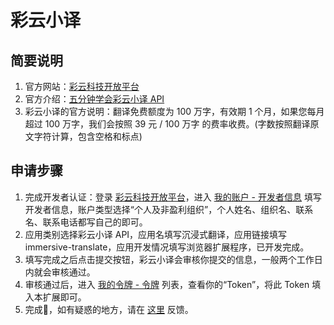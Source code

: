 # 彩云小译

## 简要说明

1. 官方网站：[彩云科技开放平台](https://dashboard.caiyunapp.com/)
2. 官方介绍：[五分钟学会彩云小译 API](https://docs.caiyunapp.com/lingocloud-api/)
3. 彩云小译的官方说明：翻译免费额度为 100 万字，有效期 1 个月，如果您每月超过 100 万字，我们会按照 39 元 / 100 万字 的费率收费。(字数按照翻译原文字符计算，包含空格和标点)

## 申请步骤

1. 完成开发者认证：登录 [彩云科技开放平台](https://dashboard.caiyunapp.com/)，进入 [我的账户 - 开发者信息](https://dashboard.caiyunapp.com/user/user/info/) 填写开发者信息，账户类型选择“个人及非盈利组织”，个人姓名、组织名、联系名、联系电话都写自己的即可。
2. 应用类别选择彩云小译 API，应用名填写沉浸式翻译，应用链接填写 immersive-translate，应用开发情况填写浏览器扩展程序，已开发完成。
3. 填写完成之后点击提交按钮，彩云小译会审核你提交的信息，一般两个工作日内就会审核通过。
4. 审核通过后，进入 [我的令牌 - 令牌](https://dashboard.caiyunapp.com/v1/token/) 列表，查看你的“Token”，将此 Token 填入本扩展即可。
5. 完成🎉，如有疑惑的地方，请在 [这里](https://github.com/immersive-translate/immersive-translate/issues/137) 反馈。

